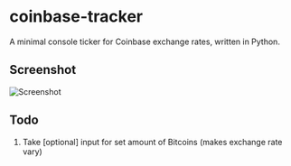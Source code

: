 coinbase-tracker
======
A minimal console ticker for Coinbase exchange rates, written in Python.


Screenshot
------------
![Screenshot](http://i.imgur.com/ooXJ5nD.png)


Todo
------------
1. Take [optional] input for set amount of Bitcoins (makes exchange rate vary)
